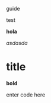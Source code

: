 guide

test

**hola**

*asdasda*


# title


**bold**

enter code here

<!--stackedit_data:
eyJoaXN0b3J5IjpbNDc1Nzk1OTYxLC0yMTE0NjkyNTU5XX0=
-->
